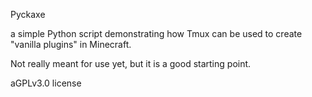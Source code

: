 Pyckaxe

a simple Python script demonstrating how Tmux can be used to create "vanilla plugins" in Minecraft. 

Not really meant for use yet, but it is a good starting point.

aGPLv3.0 license
